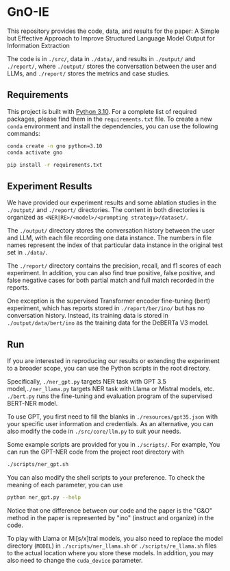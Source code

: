 # GnO-IE

This repository provides the code, data, and results for the paper: A Simple but Effective Approach to Improve Structured Language Model Output for Information Extraction

The code is in `./src/`, data in `./data/`, and results in `./output/` and `./report/`, where `./output/` stores the conversation between the user and LLMs, and `./report/` stores the metrics and case studies.

## Requirements

This project is built with [Python 3.10](https://www.python.org).
For a complete list of required packages, please find them in the `requirements.txt` file.
To create a new `conda` environment and install the dependencies, you can use the following commands:

```bash
conda create -n gno python=3.10
conda activate gno

pip install -r requirements.txt
```

## Experiment Results

We have provided our experiment results and some ablation studies in the `./output/` and `./report/` directories.
The content in both directories is organized as `<NER|RE>/<model>/<prompting strategy>/dataset/`.

The `./output/` directory stores the conversation history between the user and LLM, with each file recording one data instance.
The numbers in file names represent the index of that particular data instance in the original test set in `./data/`.


The `./report/` directory contains the precision, recall, and f1 scores of each experiment.
In addition, you can also find true positive, false positive, and false negative cases for both partial match and full match recorded in the reports.

One exception is the supervised Transformer encoder fine-tuning (bert) experiment, which has reports stored in `./report/ber/ino/` but has no conversation history.
Instead, its training data is stored in `./output/data/bert/ino` as the training data for the DeBERTa V3 model.

## Run

If you are interested in reproducing our results or extending the experiment to a broader scope, you can use the Python scripts in the root directory.

Specifically, `./ner_gpt.py` targets NER task with GPT 3.5 model,`./ner_llama.py` targets NER task with Llama or Mistral models, etc.
`./bert.py` runs the fine-tuning and evaluation program of the supervised BERT-NER model.

To use GPT, you first need to fill the blanks in `./resources/gpt35.json` with your specific user information and credentials.
As an alternative, you can also modify the code in `./src/core/llm.py` to suit your needs.

Some example scripts are provided for you in `./scripts/`.
For example, You can run the GPT-NER code from the project root directory with
```bash
./scripts/ner_gpt.sh
```

You can also modify the shell scripts to your preference.
To check the meaning of each parameter, you can use
```bash
python ner_gpt.py --help
```

Notice that one difference between our code and the paper is the "G&O" method in the paper is represented by "ino" (instruct and organize) in the code.

To play with Llama or Mi[s/x]tral models, you also need to replace the model directory (`MODEL`) in `./scripts/ner_llama.sh` or `./scripts/re_llama.sh` files to the actual location where you store these models.
In addition, you may also need to change the `cuda_device` parameter.
